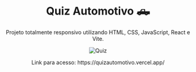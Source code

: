 <h1 align="center"> Quiz Automotivo 🛻 </h1>
<p align="center"> Projeto totalmente responsivo utilizando HTML, CSS, JavaScript, React e Vite. </p>

<div align="center">

![Quiz](https://github.com/user-attachments/assets/7a8ef29f-1ba2-4114-aca7-ac7a6d738948)

</div>

<p align="center"> Link para acesso: https://quizautomotivo.vercel.app/</p>
